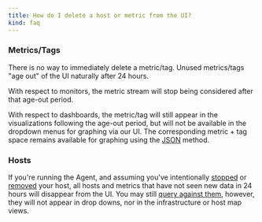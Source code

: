 ```yaml
---
title: How do I delete a host or metric from the UI?
kind: faq
---
```


### Metrics/Tags

There is no way to immediately delete a metric/tag. Unused metrics/tags "age out" of the UI naturally after 24 hours.

With respect to monitors, the metric stream will stop being considered after that age-out period.

With respect to dashboards, the metric/tag will still appear in the visualizations following the age-out period, but will not be available in the dropdown menus for graphing via our UI. The corresponding metric + tag space remains available for graphing using the [JSON][1] method.

### Hosts

If you're running the Agent, and assuming you've intentionally [stopped][2] or [removed][3] your host, all hosts and metrics that have not seen new data in 24 hours will disappear from the UI. You may still [query against them][4], however, they will not appear in drop downs, nor in the infrastructure or host map views.

[1]: /graphingjson
[2]: /agent/faq/agent-commands/#start-stop-restart-the-agent
[3]: /agent/faq/how-do-i-uninstall-the-agent
[4]: /graphing/faq/is-it-possible-to-query-historical-data-after-a-host-has-been-destroyed
